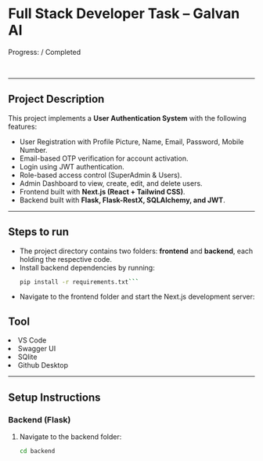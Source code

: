 # Full Stack Developer Task – Galvan AI

Progress: / Completed

<br />

<hr />

## Project Description
This project implements a **User Authentication System** with the following features:
- User Registration with Profile Picture, Name, Email, Password, Mobile Number.
- Email-based OTP verification for account activation.
- Login using JWT authentication.
- Role-based access control (SuperAdmin & Users).
- Admin Dashboard to view, create, edit, and delete users.
- Frontend built with **Next.js (React + Tailwind CSS)**.
- Backend built with **Flask, Flask-RestX, SQLAlchemy, and JWT**.

<hr />

## Steps to run
- The project directory contains two folders: **frontend** and **backend**, each holding the respective code.
- Install backend dependencies by running:
  ```bash
  pip install -r requirements.txt```
- Navigate to the frontend folder and start the Next.js development server:
## Tool
<li>VS Code</li>
<li>   Swagger UI </li>
<li>  SQlite  </li>
<li> Github Desktop   </li>

<hr />

## Setup Instructions

### Backend (Flask)
1. Navigate to the backend folder:
   ```bash
   cd backend



